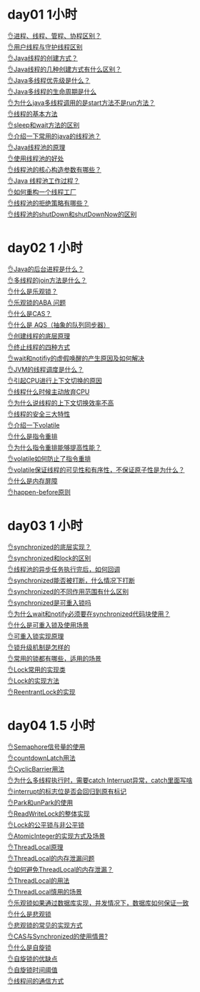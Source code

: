 # day01 1小时
[👌进程、线程、管程、协程区别？](https://www.yuque.com/jingdianjichi/xyxdsi/ctk0urrriy8tw0sb?view=doc_embed)<br />[👌用户线程与守护线程区别](https://www.yuque.com/jingdianjichi/xyxdsi/uv60mznqhgmcel65?view=doc_embed)<br />[👌Java线程的创建方式？](https://www.yuque.com/jingdianjichi/xyxdsi/de7mbl32v6g5k0p9?view=doc_embed)<br />[👌Java线程的几种创建方式有什么区别？](https://www.yuque.com/jingdianjichi/xyxdsi/xtwo5exwp5cs230v?view=doc_embed)<br />[👌Java多线程优先级是什么？](https://www.yuque.com/jingdianjichi/xyxdsi/cdewses3rqs469ip?view=doc_embed)<br />[👌Java多线程的生命周期是什么](https://www.yuque.com/jingdianjichi/xyxdsi/sokhb00wxsdymp59?view=doc_embed)<br />[👌为什么java多线程调用的是start方法不是run方法？](https://www.yuque.com/jingdianjichi/xyxdsi/no8hu4h3uiq60392?view=doc_embed)<br />[👌线程的基本方法](https://www.yuque.com/jingdianjichi/xyxdsi/sgsg0o2s0kvh83cd?view=doc_embed)<br />[👌sleep和wait方法的区别](https://www.yuque.com/jingdianjichi/xyxdsi/uvxwdbep33g1bbmu?view=doc_embed)<br />[👌介绍一下常用的java的线程池？](https://www.yuque.com/jingdianjichi/xyxdsi/zcuxm2pogymgs7g6?view=doc_embed)<br />[👌Java线程池的原理](https://www.yuque.com/jingdianjichi/xyxdsi/gguwfntzgoeta78k?view=doc_embed)<br />[👌使用线程池的好处](https://www.yuque.com/jingdianjichi/xyxdsi/bz575xpsoxxah6na?view=doc_embed)<br />[👌线程池的核心构造参数有哪些？](https://www.yuque.com/jingdianjichi/xyxdsi/gbcndddmhdfsm9sy?view=doc_embed)<br />[👌Java 线程池工作过程？](https://www.yuque.com/jingdianjichi/xyxdsi/vt2xmeun12eqnxt4?view=doc_embed)<br />[👌如何重构一个线程工厂](https://www.yuque.com/jingdianjichi/xyxdsi/fk90v5e2dg1tw4ar?view=doc_embed)<br />[👌线程池的拒绝策略有哪些？](https://www.yuque.com/jingdianjichi/xyxdsi/hhe1698hk34m3gv8?view=doc_embed)<br />[👌线程池的shutDown和shutDownNow的区别](https://www.yuque.com/jingdianjichi/xyxdsi/godm0x4u5gcnbsoo?view=doc_embed)

# day02  1 小时

[👌Java的后台进程是什么？](https://www.yuque.com/jingdianjichi/xyxdsi/midbozhbu4p2585a?view=doc_embed)<br />[👌多线程的join方法是什么？](https://www.yuque.com/jingdianjichi/xyxdsi/yceh2yyirmbh9lzs?view=doc_embed)<br />[👌什么是乐观锁？](https://www.yuque.com/jingdianjichi/xyxdsi/aqoetnwecbutp0hh?view=doc_embed)<br />[👌乐观锁的ABA 问题](https://www.yuque.com/jingdianjichi/xyxdsi/sw1tt0prycho4wwk?view=doc_embed)<br />[👌什么是CAS？](https://www.yuque.com/jingdianjichi/xyxdsi/khvw3r4mvpty5iom?view=doc_embed)<br />[👌什么是 AQS（抽象的队列同步器）](https://www.yuque.com/jingdianjichi/xyxdsi/hkpgnynp5gwpf9ys?view=doc_embed)<br />[👌创建线程的底层原理](https://www.yuque.com/jingdianjichi/xyxdsi/cbz3zkobxm647d2g?view=doc_embed)<br />[👌终止线程的四种方式](https://www.yuque.com/jingdianjichi/xyxdsi/rvdxtci9ox01gpgr?view=doc_embed)<br />[👌wait和notifiy的虚假唤醒的产生原因及如何解决](https://www.yuque.com/jingdianjichi/xyxdsi/dg0bqgofd5y4g6ts?view=doc_embed)<br />[👌JVM的线程调度是什么？](https://www.yuque.com/jingdianjichi/xyxdsi/gc9kt8segeue3awn?view=doc_embed)<br />[👌引起CPU进行上下文切换的原因](https://www.yuque.com/jingdianjichi/xyxdsi/vgh80mvrk92dqcln?view=doc_embed)<br />[👌线程什么时候主动放弃CPU](https://www.yuque.com/jingdianjichi/xyxdsi/ogly4a0qtc4bhmq5?view=doc_embed)<br />[👌为什么说线程的上下文切换效率不高](https://www.yuque.com/jingdianjichi/xyxdsi/vv4k4uvtgo7tbce2?view=doc_embed)<br />[👌线程的安全三大特性](https://www.yuque.com/jingdianjichi/xyxdsi/whb8v5ngwgybygzt?view=doc_embed)<br />[👌介绍一下volatile](https://www.yuque.com/jingdianjichi/xyxdsi/balv3u2ogp5h2yld?view=doc_embed)<br />[👌什么是指令重排](https://www.yuque.com/jingdianjichi/xyxdsi/bi6sxgih14c1dorc?view=doc_embed)<br />[👌为什么指令重排能够提高性能？](https://www.yuque.com/jingdianjichi/xyxdsi/gys4lfrttqhg0g50?view=doc_embed)<br />[👌volatile如何防止了指令重排](https://www.yuque.com/jingdianjichi/xyxdsi/fbu92tf6up3ik2bm?view=doc_embed)<br />[👌volatile保证线程的可见性和有序性，不保证原子性是为什么？](https://www.yuque.com/jingdianjichi/xyxdsi/fyyo5nmvuebxl47m?view=doc_embed)<br />[👌什么是内存屏障](https://www.yuque.com/jingdianjichi/xyxdsi/zal38bz95whsug62?view=doc_embed)<br />[👌happen-before原则](https://www.yuque.com/jingdianjichi/xyxdsi/ifx471tih1zmox08?view=doc_embed)
# day03 1 小时
[👌synchronized的底层实现？](https://www.yuque.com/jingdianjichi/xyxdsi/ix40pr6btxnuf20u?view=doc_embed)<br />[👌synchronized和lock的区别](https://www.yuque.com/jingdianjichi/xyxdsi/gk899qgrvumtgffc?view=doc_embed)<br />[👌线程池的异步任务执行完后，如何回调](https://www.yuque.com/jingdianjichi/xyxdsi/speifqun03eokxgt?view=doc_embed)<br />[👌synchronized能否被打断，什么情况下打断](https://www.yuque.com/jingdianjichi/xyxdsi/zfyvsld74repzm85?view=doc_embed)<br />[👌synchronized的不同作用范围有什么区别](https://www.yuque.com/jingdianjichi/xyxdsi/ygmxxeiv6r4dylcu?view=doc_embed)<br />[👌synchronized是可重入锁吗](https://www.yuque.com/jingdianjichi/xyxdsi/ttfdvadgfornn6z4?view=doc_embed)<br />[👌为什么wait和notify必须要在synchronized代码块使用？](https://www.yuque.com/jingdianjichi/xyxdsi/po2pmv0owiompl3g?view=doc_embed)<br />[👌什么是可重入锁及使用场景](https://www.yuque.com/jingdianjichi/xyxdsi/lrnfyfc8zfcb2nx4?view=doc_embed)<br />[👌可重入锁实现原理](https://www.yuque.com/jingdianjichi/xyxdsi/nc7f3pg4gg7il5p9?view=doc_embed)<br />[👌锁升级机制是怎样的](https://www.yuque.com/jingdianjichi/xyxdsi/xpxpcgk9wn49ci6a?view=doc_embed)<br />[👌常用的锁都有哪些，适用的场景](https://www.yuque.com/jingdianjichi/xyxdsi/zgeik3607h5nmvyl?view=doc_embed)<br />[👌Lock常用的实现类](https://www.yuque.com/jingdianjichi/xyxdsi/za1p087uvfp69tsm?view=doc_embed)<br />[👌Lock的实现方法](https://www.yuque.com/jingdianjichi/xyxdsi/ho8wgyxc1bps5smo?view=doc_embed)<br />[👌ReentrantLock的实现](https://www.yuque.com/jingdianjichi/xyxdsi/kk59x643km06y7rt?view=doc_embed)
# day04 1.5 小时
[👌Semaphore信号量的使用](https://www.yuque.com/jingdianjichi/xyxdsi/dut3eh6h4ridm9mm?view=doc_embed)<br />[👌countdownLatch用法](https://www.yuque.com/jingdianjichi/xyxdsi/tp48ohw5m75d3gai?view=doc_embed)<br />[👌CyclicBarrier用法](https://www.yuque.com/jingdianjichi/xyxdsi/zp1dv49hr71gretb?view=doc_embed)<br />[👌为什么多线程执行时，需要catch Interrupt异常，catch里面写啥](https://www.yuque.com/jingdianjichi/xyxdsi/wxf4ocxgcup13wgb?view=doc_embed)<br />[👌interrupt的标志位是否会回归到原有标记](https://www.yuque.com/jingdianjichi/xyxdsi/xdtg2zaqggr6f5g6?view=doc_embed)<br />[👌Park和unPark的使用](https://www.yuque.com/jingdianjichi/xyxdsi/zfd86gnhhaladdtb?view=doc_embed)<br />[👌ReadWriteLock的整体实现](https://www.yuque.com/jingdianjichi/xyxdsi/sui28f7cds7wo720?view=doc_embed)<br />[👌Lock的公平锁与非公平锁](https://www.yuque.com/jingdianjichi/xyxdsi/ctugk72g247h7hc0?view=doc_embed)<br />[👌AtomicInteger的实现方式及场景](https://www.yuque.com/jingdianjichi/xyxdsi/vpbqzzcb5t0ur8hm?view=doc_embed)<br />[👌ThreadLocal原理](https://www.yuque.com/jingdianjichi/xyxdsi/vmig344fhaluugtt?view=doc_embed)<br />[👌ThreadLocal的内存泄漏问题](https://www.yuque.com/jingdianjichi/xyxdsi/lbw9tlrpgewb1532?view=doc_embed)<br />[👌如何避免ThreadLocal的内存泄漏？](https://www.yuque.com/jingdianjichi/xyxdsi/nrdgm5ru93c5l4xp?view=doc_embed)<br />[👌ThreadLocal的用法](https://www.yuque.com/jingdianjichi/xyxdsi/zf44gkgxw0oly5qc?view=doc_embed)<br />[👌ThreadLocal慎用的场景](https://www.yuque.com/jingdianjichi/xyxdsi/gzb28tc5g3ribumv?view=doc_embed)<br />[👌乐观锁如果通过数据库实现，并发情况下，数据库如何保证一致](https://www.yuque.com/jingdianjichi/xyxdsi/xt8vuplboqghln9z?view=doc_embed)<br />[👌什么是悲观锁](https://www.yuque.com/jingdianjichi/xyxdsi/xszia4aon2e917gx?view=doc_embed)<br />[👌悲观锁的常见的实现方式](https://www.yuque.com/jingdianjichi/xyxdsi/sgd6f7qxe9nsh5w6?view=doc_embed)<br />[👌CAS与Synchronized的使用情景?](https://www.yuque.com/jingdianjichi/xyxdsi/ehiutd9peq73al3g?view=doc_embed)<br />[👌什么是自旋锁](https://www.yuque.com/jingdianjichi/xyxdsi/nbv3bd60fdlrtiga?view=doc_embed)<br />[👌自旋锁的优缺点](https://www.yuque.com/jingdianjichi/xyxdsi/lsu75ytmkm53ggrv?view=doc_embed)<br />[👌自旋锁时间阈值](https://www.yuque.com/jingdianjichi/xyxdsi/czqnh6y5k3zf9hew?view=doc_embed)<br />[👌线程间的通信方式](https://www.yuque.com/jingdianjichi/xyxdsi/crn4ws8wdmdb3ghq?view=doc_embed)
